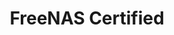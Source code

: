 ---
title: "FreeNAS Certified"
geekdocCollapseSection: true
description: "Articles describing [FreeNAS Certified](https://www.ixsystems.com/freenas-certified-servers/) products from iXsystems, with installation and upgrade procedures."
weight: 20
---